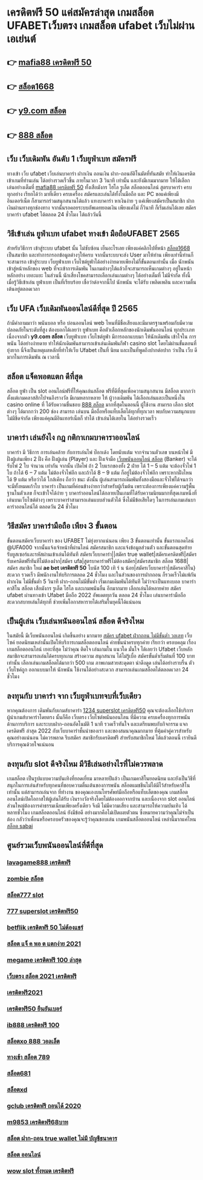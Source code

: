 # เครดิตฟรี 50 แค่สมัครล่าสุด  เกมสล็อต  UFABETเว็บตรง  เกมสล็อต ufabet เว็บไม่ผ่านเอเย่นต์

## 👉 [mafia88 เครดิตฟรี 50](https://member.mabet.net/?action=login)
## 👉 [สล็อต1668](https://mabet.net/20-free-100/)
## 👉 [y9.com สล็อต](https://mabet.net/pg-slot-credit-free/)
## 👉 [888 สล็อต](https://mabet.net/credit-free-100/)

## เว็บ เว็บเดิมพัน  อันดับ 1  เว็บยูฟ่าเบท สมัครฟรี

 ทางเข้า เว็บ ufabet  เว็บเล่นบาคาร่า ฝากเงิน ถอนเงิน  ฝาก-ถอนอัติโนมัตที่ทันสมัย ทำให้เงินเครดิต เข้าเกมที่ท่านเล่น ได้อย่างรวดเร็วขึ้น ภายในเวลา  3 วินาที  เท่านั้น และยังมีเกมมากมาย  ให้ได้เลือกเล่นอย่างเต็มที่   [mafia88 เครดิตฟรี 50](https://mabet.net/20-free-100/) ทั้งเสือมังกร ไฮโล รูเล็ต สล็อตออนไลน์ สูตรบาคาร่า ครบทุกอย่าง เรียกได้ว่า มาที่เดียว  ครบเครื่อง สมัครและเล่นได้ทั้งในมือถือ และ PC ขอแค่เพียงมีอินเตอร์เน็ต ก็สามารถร่วมสนุกสนานได้แล้ว แทงบาคาร่า  หาเงินง่าย ๆ แค่เพียงสมัครเป็นสมาชิก ฝากเงินผ่านทางทุกช่องทาง จากนั้นรอคอยระบบอัพเดทยอดเงิน เพียงแค่ไม่ กี่วินาที ก็เริ่มเล่นได้เลย สมัครบาคาร่า ufabet ได้ตลอด 24 ชั่วโมง ได้แล้ววันนี้ 


## วิธีเข้าเล่น ยูฟ่าเบท  ufabet ทางเข้า มือถือUFABET 2565

สำหรับวิธีการ เข้าสู่ระบบ  ufabet  นั้น ไม่ซับซ้อน เย็นอะไรเลย เพียงแค่คลิกไปที่หน้า [สล็อต1668](https://mabet.net/pg-slot-credit-free/) เป็นสมาชิก และทำการกรอกข้อมูลต่างๆให้ครบ จากนั้นระบบจะส่ง User  มาให้ท่าน เพียงเท่านี้ท่านก็จะสามารถ เข้าสู่ระบบ  เว็บยูฟ่าเบท เว็บไซต์ยูฟ่าได้อย่างง่ายดายเพียงไม่กี่ขั้นตอนเท่านั้น เมื่อ นักพนัน เข้าสู่หน้าหลักของ web ที่จะเข้าการเดิมพัน ในเกมต่างๆได้แล้วก็จะสามารถเห็นเกมต่างๆ อยู่ในหน้าหลักอย่าง เยอะแยะ ในส่วนนี้ นักเสี่ยงโชคสามารถเลือกเล่นเกมต่างๆ ได้อย่างเต็มที่ ไม่มีจำกัด  ทั้งนี้เมื่อรู้วิธีเข้าเล่น  ยูฟ่าเบท  เป็นที่เรียบร้อย เชื่อว่าต่อจากนี้ไป  นักพนัน จะได้รับ  เพลิดเพลิน และความตื่นเต้นอยู่ตลอดเวลา


## เว็บ UFA  เว็บเดิมพันออนไลน์ดีที่สุด ปี 2565 

ถ้ามีคำถามมาว่า  พนันบอล   หรือ  บ่อนออนไลน์ web ไหนที่มีชื่อเสียงและมีมาตรฐานพร้อมกับมีความปลอดภัยในระดับที่สูง ต้องบอกได้เลยว่า ยูฟ่าเบท  คือตัวเลือกหลักของนักเดิมพันออนไลน์  ทุกประเภท  เนื่องจากตัว **y9.com สล็อต** เว็บยูฟ่าเบท เว็บไซต์ยูฟ่า มีการออกแบบมา ให้นักเดิมพัน เข้าใจใน การพนัน ได้อย่างง่ายดาย ทำให้นักเดิมพันสามารถเข้าเล่นเดิมพันกีฬา   casino   slot โดยไม่ผ่านขั้นตอนที่ยุ่งยาก นี่จึงเป็นเหตุผลหลักที่ทำให้เว็บ Ufabet  เป็นที่ นิยม และเป็นที่พูดถึงปากต่อปาก ว่าเป็น เว็บ   ดีมากในการเดิมพัน ณ เวลานี้ 


## สล็อต  แจ็คพอตแตก ดีที่สุด

สล็อต  ยูฟ่า  เป็น slot ออนไลน์ฟรีที่ให้คุณเล่นสล็อต ฟรีที่ดีที่สุดเพื่อความสนุกสนาน มีสล็อต มากกว่า ตั้งแต่เกมคลาสสิกไปจนถึงรางวัล  มีเกมหลากหลาย ให้ ผู้วางเดิมพัน ได้เลือกเล่นและเป็นหนึ่งใน  casino online   ที่ ได้รับความชื่นชอบ [888 สล็อต](https://member.mabet.net/?action=login) มากที่สุดในตอนนี้  ผู้ใช้งาน   สามารถ เลือก slot ต่างๆ ได้มากกว่า 200 ช่อง สามารถ เล่นบน มือถือหรือแท็บเล็ตได้ทุกที่ทุกเวลา พบกับความสนุกแบบไม่มีขีดจำกัด เพียงแค่คุณมีอินเทอร์เน็ตก็ ทำได้ เข้าเล่นได้เลยใน ได้อย่างรวดเร็ว  


## บาคาร่า เล่นยังไง กฎ กติกาเกมบาคาราออนไลน์

บาคาร่า มี  วิธีการ  การเล่นคล้าย กับการเล่นไพ่ ป๊อกเด้ง โดยนับแต้ม จากจำนวนตัวเลข บนหน้าไพ่ มีฝั่งผู้เล่นเพียง 2 ฝั่ง คือ ฝั่งผู้เล่น (Player)  และ ฝั่งเจ้ามือ [เว็บพนันออนไลน์ สล็อต](https://mabet.net/register/) (Banker) จะได้รับไพ่ 2 ใบ จำนวน เท่ากัน จากนั้น เปิดไพ่ ถ้า 2 ใบแรกของทั้ง 2 ฝ่าย ได้ 1 – 5 แต้ม จะต้องจั่วไพ่ 1 ใบ ถ้าได้ 6 – 7 แต้ม ไม่ต้องจั่วไพ่อีก  และถ้าได้ 8 – 9 แต้ม ก็อยู่ไม่ต้องจั่วไพ่อีก เพราะหากฝั่งไหน ได้ 9 แต้ม หรือว่าได้ ใกล้เคียง ถือว่า ชนะ ดังนั้น ผู้เล่นสามารถเดิมพันทั้งสองมือและจั่วไพ่ได้จนกว่าจะมีทั้งหมดเก้าใบ บาคาร่า  เป็นเกมที่ค่อนข้างง่ายกว่าสำหรับผู้เริ่มต้น เพราะต้องการเพียงแค่ความรู้พื้นฐานในตัวเลข ก็จะเข้าใจได้ง่าย ๆ บาคาร่าออนไลน์ได้กลายเป็นเกมที่ได้รับความนิยมมากที่สุดเกมหนึ่งที่เล่นบนเว็บไซต์ต่างๆ เพราะบาคาร่าสามารถเล่นแบบส่วนตัวได้ ซึ่งไม่มีข้อเสียใดๆ ในการเล่นเกมเล่นบาคาร่าออนไลน์ได้  ตลอดวัน 24 ชั่วโมง

## วิธีสมัคร บาคาร่ามือถือ เพียง 3 ขั้นตอน

ขั้นตอนสมัครเว็บบาคาร่า ของ UFABET ไม่ยุ่งยากแน่นอน เพียง 3 ขั้นตอนเท่านั้น ขั้นแรกแอดไลน์ @UFA000 จากนั้นแจ้งเจ้าหน้าที่ผ่านไลน์ สมัครสมาชิก และแจ้งข้อมูลส่วนตัว และขั้นตอนสุดท้าย รับยูสเซอร์และรหัสผ่านเข้าเล่นได้ทันที สมัครเว็บบาคาร่า||สมัคร true wallet|สมัครเครดิตฟรี|สมัครรับเครดิตฟรีทันทีไม่ต้องฝาก|สมัคร ufa|สูตรบาคาร่าฟรีไม่ต้องสมัคร|สมัครสมาชิก สล็อต 1688|สมัคร สมาชิก ใหม่ **ae bet เครดิตฟรี 50** โบนัส 100 เทิ ร์ น น้อย|สมัครเว็บบาคาร่า|สมัครคาสิโน}สะดวก รวดเร็ว มีพนักงานให้บริการตลอด 24 ชั่วโมง และในส่วนของการฝากถอน ก็รวดเร็วไม่แพ้กัน ฝากเงิน ไม่มีขั้นต่ำ 5 วินาที ฝาก-ถอนไม่มีขั้นต่ำ เริ่มเกมเดิมพันได้ทันที ไม่ว่าจะเป็นแทงบอล บาคาร่า คาสิโน สล็อต เสือมังกร รูเล็ต ไฮโล และเกมพนันอื่น อีกมากมาย เลือกเล่นได้หลายค่าย  สมัคร ufabet ผ่านทางเข้า Ufabet มือถือ 2022 อัพเดตทุกวัน ตลอด 24 ชั่วโมง เล่นบาคาร่ามือถือ สะดวกสบายเล่นได้ทุกที่ ช่วยเพิ่มโอกาสหารายได้เสริมในยุคนี้ได้แน่นอน



##  เป็นผู้เล่น  เว็บเล่นพนันออนไลน์ สล็อต  ดีจริงไหม

 ในสมัยนี้ มีเว็บพนันออนไลน์ เกิดขึ้นอย่าง มากมาย [สมัคร ufabet ฝ่ากถอน ไม่มีขั้นต่ำ วอเลท](https://mabet.net/credit-free-new/) เว็บไซค์ ยอดนิยมเหล่านั้นเปิดให้บริการเกมสล็อตออนไลน์  ค่ายชั้นนำครบทุกค่าย  เรียกว่า ครอบคลุม เรื่องเกมสล็อตออนไลน์ เยอะที่สุด ไม่ว่าคุณ ติดใจ เล่นเกมใน แนวใด  มั่นใจ ได้เลยว่า  Ufabet เว็บหลัก สมาชิกจะสามารถเล่นได้ครบทุกเกม สร้างความ สนุกสนาน ได้ไม่รู้เบื่อ สมัครขั้นต่ำเริ่มต้นที่ 100 บาทเท่านั้น เลือกเล่นเกมสล็อตได้มากว่า 500 เกม ภาพเกมสวยสะดุดตา น่าดึงดูด เล่นได้อย่างราบรื่น ตัวเว็บไซค์ถูก ออกแบบมาให้ นักพนัน ใช้งานได้อย่างสะดวก สามารถเล่นเกมสล็อตได้ตลอดเวลา 24 ชั่วโมง

## ลงทุนกับ บาคาร่า จาก เว็บยูฟ่าเบทจบที่เว็บเดียว

หากคุณต้องการ เดิมพันกับเกมส์บาคาร่า [1234 superslot เครดิตฟรี50](https://mabet.net/) คุณจะต้องเลือกใช้บริการผู้นำเกมส์บาคาร่าโดยตรง นั้นก็คือ เว็บตรง เว็บไซต์พนันออนไลน ที่มีความ ครบเครื่องทุกการพนัน  ด้านการบริการ และระบบฝาก-ถอนอัตโนมัติ  1 นาที   รวดเร็วทันใจ และเตรียมพบกับกิจกรรม  แจกเครดิตฟรี ล่าสุด 2022 กับเว็บบาคาร่าชั้นนำของเรา และของสมนาคุณมากมาย ที่คุ้มค่าคู่ควรสำหรับคุณอย่างแน่นอน ไม่ควรพลาด รีบสมัคร สมาชิกรับเครดิตฟรี สำหรับสมาชิกใหม่ ได้แล้วตอนนี้ เรายินดีบริการคุณด้วยใจแน่นอน


## ลงทุนกับ slot ดีจริงไหม มีวิธีเล่นอย่างไรที่ไม่ควรพลาด

เกมสล็อต เป็นรูปแบบความบันเทิงที่ยอดเยี่ยม มาหลายปีแล้ว เป็นเกมคาสิโนยอดนิยม และยังเป็นวิธีที่สนุกในการเล่นสำหรับทุกคนที่ชอบความตื่นเต้นของการพนัน สล็อตแมชชีนไม่ได้มีไว้สำหรับคาสิโนเท่านั้น แต่สามารถเล่นจาก ที่ทำงาน ของคุณเองบนโทรศัพท์มือถือหรือแท็บเล็ตของคุณ เกมสล็อตออนไลน์เปิดโอกาสให้ผู้เล่นได้รับ เงินรางวัลจริงโดยไม่ต้องออกจากบ้าน และเนื่องจาก slot ออนไลน์ส่วนใหญ่ต้องการค่าธรรมเนียมเพียงครั้งเดียว จึงมี ไม่มีความเสี่ยง และสามารถให้ความบันเทิง ได้หลายชั่วโมง  เกมสล็อตออนไลน์ ยังมีข้อดี อย่างมากคือไม่เปิดเผยตัวตน ซึ่งหมายความว่าคุณไม่จำเป็นต้อง กลัวว่าเพื่อนหรือครอบครัวของคุณจะรู้ว่าคุณชอบเล่น เกมพนันสล็อตออนไลน์ เหล่านี้มากแค่ไหน
 [สล็อต sabai](https://mabet.net/credit-free-50/)

## ศูนย์รวมเว็บพนันออนไลน์ที่ดีที่สุด

### [lavagame888 เครดิตฟรี](https://atom.io/themes/MABET.net%20สล็อตเว็บตรง%20สล็อต%20เติม%20true%20wallet%20ไม่มี%20ขั้น%20ต่ำ%202021%20008%20สล็อต%20สล็อตอตกหนัก%2020รับ100)
### [zombie สล็อต](https://atom.io/themes/MABET.net%20สล็อตเว็บตรง%2066สล็อต%20008%20สล็อต%20สล็อตอตกหนัก%2020รับ100)
### [สล็อต777 slot](https://atom.io/themes/MABET.net%20สล็อตเว็บตรง%20เครดิตฟรี%20กดรับเอง%2068%20008%20สล็อต%20สล็อตอตกหนัก%2020รับ100)
### [777 superslot เครดิตฟรี50](https://atom.io/themes/MABET.net%20สล็อตเว็บตรง%20โปร%20โม%20ชั่%20น%20สล็อต%20ฝาก%201%20บาท%20ได้%20100%20008%20สล็อต%20สล็อตอตกหนัก%2020รับ100)
### [betflik เครดิตฟรี 50 ไม่ต้องแชร์](https://atom.io/themes/MABET.net%20สล็อตเว็บตรง%20เครดิตฟรี50ไม่ต้องฝากไม่ต้องแชร์ล่าสุด%20008%20สล็อต%20สล็อตอตกหนัก%2020รับ100)
### [สล็อต แจ็ ค พอ ต แตกง่าย 2021](https://atom.io/themes/MABET.net%20สล็อตเว็บตรง%20สล็อตx%20008%20สล็อต%20สล็อตอตกหนัก%2020รับ100)
### [megame เครดิตฟรี 100 ล่าสุด](https://atom.io/themes/MABET.net%20สล็อตเว็บตรง%20sa%20gaming%20vip%20เครดิตฟรี%20008%20สล็อต%20สล็อตอตกหนัก%2020รับ100)
### [เว็บตรง สล็อต 2021 เครดิตฟรี](https://atom.io/themes/MABET.net%20สล็อตเว็บตรง%20pg888thเครดิตฟรี50%20008%20สล็อต%20สล็อตอตกหนัก%2020รับ100)
### [เครดิตฟรี2021](https://atom.io/themes/MABET.net%20สล็อตเว็บตรง%20สมัคร%20ufabet%20ฝากถอน%20ผ่าน%20วอ%20เลท%20ไม่มี%20ขั้นต่ํา%20008%20สล็อต%20สล็อตอตกหนัก%2020รับ100)
### [เครดิตฟรี50 ยืนยันเบอร์](https://atom.io/themes/MABET.net%20สล็อตเว็บตรง%20เครดิตฟรี%2030%20บาท%20ไม่ต้องแชร์%20008%20สล็อต%20สล็อตอตกหนัก%2020รับ100)
### [ib888 เครดิตฟรี 100](https://atom.io/themes/MABET.net%20สล็อตเว็บตรง%20สล็อต%20เครดิต%20ฟรี%20100%20ไม่%20ต้อง%20แชร์%202019%20008%20สล็อต%20สล็อตอตกหนัก%2020รับ100)
### [สล็อตxo 888 วอลเล็ต](https://atom.io/themes/MABET.net%20สล็อตเว็บตรง%20jokerslotz999%20เครดิตฟรี%20008%20สล็อต%20สล็อตอตกหนัก%2020รับ100)
### [ทางเข้า สล็อต 789](https://atom.io/themes/MABET.net%20สล็อตเว็บตรง%2089%20เครดิตฟรี%20008%20สล็อต%20สล็อตอตกหนัก%2020รับ100)
### [สล็อต681](https://atom.io/themes/MABET.net%20สล็อตเว็บตรง%20เครดิตฟรี%20กดรับเอง%20ไม่มี%20เงื่อนไข2021%20008%20สล็อต%20สล็อตอตกหนัก%2020รับ100)
### [สล็อตxd](https://atom.io/themes/MABET.net%20สล็อตเว็บตรง%20เครดิตฟรี300ไม่ต้องฝากไม่ต้องแชร์แค่สมัคร%202021%20008%20สล็อต%20สล็อตอตกหนัก%2020รับ100)
### [gclub เครดิตฟรี ถอนได้ 2020](https://atom.io/themes/MABET.net%20สล็อตเว็บตรง%20dafabet%20เครดิตฟรี%202021%20008%20สล็อต%20สล็อตอตกหนัก%2020รับ100)
### [m9853 เครดิตฟรี68บาท](https://atom.io/themes/MABET.net%20สล็อตเว็บตรง%20dclub77%20เครดิตฟรี%20008%20สล็อต%20สล็อตอตกหนัก%2020รับ100)
### [สล็อต ฝาก-ถอน true wallet ไม่มี บัญชีธนาคาร](https://atom.io/themes/MABET.net%20สล็อตเว็บตรง%20สล็อต%20sabai999%20008%20สล็อต%20สล็อตอตกหนัก%2020รับ100)
### [สล็อต ออนไลน์](https://atom.io/themes/MABET.net%20สล็อตเว็บตรง%20betflix%20pg%20เครดิตฟรี%20008%20สล็อต%20สล็อตอตกหนัก%2020รับ100)
### [wow slot ทั้งหมด เครดิตฟรี](https://atom.io/themes/MABET.net%20สล็อตเว็บตรง%20winner%20เครดิตฟรี%20008%20สล็อต%20สล็อตอตกหนัก%2020รับ100)